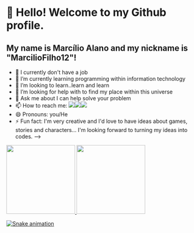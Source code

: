 # 👋 Hello! Welcome to my Github profile.
## My name is Marcílio Alano and my nickname is "MarcilioFilho12"!


- 🔭 I currently don't have a job
- 🌱 I’m currently learning programming within information technology
- 👯 I’m looking to learn..learn and learn
- 🤔 I’m looking for help with to find my place within this universe
- 💬 Ask me about I can help solve your problem
- 📫 How to reach me: <a href="</div>https://www.linkedin.com/in/marcilio-filho1110/" target="_blank"><img loading="lazy" src="https://img.shields.io/badge/-LinkedIn-%230077B5?style=for-the-badge&logo=linkedin&logoColor=white" target="_blank"></a><a href = "mailto:marciliochu@gmail.com"><img loading="lazy" src="https://img.shields.io/badge/Gmail-D14836?style=for-the-badge&logo=gmail&logoColor=white" target="_blank"></a><a href="https://instagram.com/marciliofilhooficial" target="_blank"><img loading="lazy" src="https://img.shields.io/badge/-Instagram-%23E4405F?style=for-the-badge&logo=instagram&logoColor=white" target="_blank"></a>
- 😄 Pronouns: you/He
- ⚡ Fun fact: I'm very creative and I'd love to have ideas about games, stories and characters... I'm looking forward to turning my ideas into codes.
-->
<div>
<a href="https://github.com/MarcilioFilho12/">
<img loading="lazy" height="180em" src="https://github-readme-stats.vercel.app/api/top-langs/?MarcilioFilho12&layout=compact&langs_count=7&theme=dracula"/>
<img loading="lazy" height="180em" src="https://github-readme-stats.vercel.app/api?MarcilioFilho12&show_icons=true&theme=dracula&include_all_commits=true&count_private=true"/>
</div>

![Snake animation](https://github.com/MarcilioFilho12/MarcilioFilho12/blob/output/github-contribution-grid-snake.svg)
